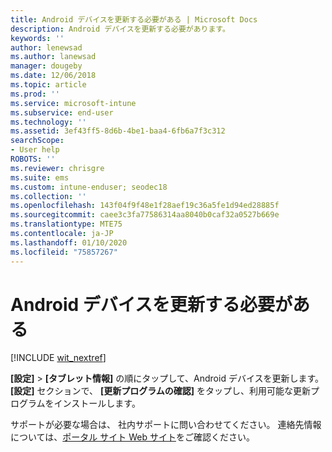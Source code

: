 ```yaml
---
title: Android デバイスを更新する必要がある | Microsoft Docs
description: Android デバイスを更新する必要があります。
keywords: ''
author: lenewsad
ms.author: lanewsad
manager: dougeby
ms.date: 12/06/2018
ms.topic: article
ms.prod: ''
ms.service: microsoft-intune
ms.subservice: end-user
ms.technology: ''
ms.assetid: 3ef43ff5-8d6b-4be1-baa4-6fb6a7f3c312
searchScope:
- User help
ROBOTS: ''
ms.reviewer: chrisgre
ms.suite: ems
ms.custom: intune-enduser; seodec18
ms.collection: ''
ms.openlocfilehash: 143f04f9f48e1f28aef19c36a5fe1d94ed28885f
ms.sourcegitcommit: caee3c3fa77586314aa8040b0caf32a0527b669e
ms.translationtype: MTE75
ms.contentlocale: ja-JP
ms.lasthandoff: 01/10/2020
ms.locfileid: "75857267"
---
```

# <a name="you-need-to-update-your-android-device"></a>Android デバイスを更新する必要がある

[!INCLUDE [wit_nextref](includes/end-user-os-update-guidance.md)]

**[設定]**  >  **[タブレット情報]** の順にタップして、Android デバイスを更新します。 __[設定]__ セクションで、 __[更新プログラムの確認]__ をタップし、利用可能な更新プログラムをインストールします。

サポートが必要な場合は、 社内サポートに問い合わせてください。 連絡先情報については、[ポータル サイト Web サイト](https://go.microsoft.com/fwlink/?linkid=2010980)をご確認ください。
